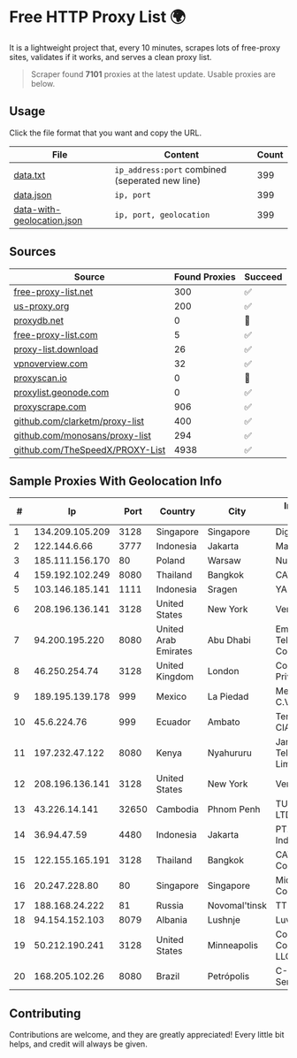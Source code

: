 
# Free HTTP Proxy List 🌍

It is a lightweight project that, every 10 minutes, scrapes lots of free-proxy sites, validates if it works, and serves a clean proxy list.


> Scraper found **7101** proxies at the latest update. Usable proxies are below.

## Usage

Click the file format that you want and copy the URL.


|File|Content|Count|
|----|-------|-----|
|[data.txt](https://raw.githubusercontent.com/themiralay/Proxy-List-World/master/data.txt)|`ip_address:port` combined (seperated new line)|399|
|[data.json](https://raw.githubusercontent.com/themiralay/Proxy-List-World/master/data.json)|`ip, port`|399|
|[data-with-geolocation.json](https://raw.githubusercontent.com/themiralay/Proxy-List-World/master/data-with-geolocation.json)|`ip, port, geolocation`|399|

## Sources

|Source|Found Proxies|Succeed|
|------|-------------|-------|
|[free-proxy-list.net](https://free-proxy-list.net)|300|✅|
|[us-proxy.org](https://www.us-proxy.org)|200|✅|
|[proxydb.net](http://proxydb.net)|0|🚫|
|[free-proxy-list.com](https://free-proxy-list.com/?page=&port=&type%5B%5D=http&type%5B%5D=https&up_time=0&search=Search)|5|✅|
|[proxy-list.download](https://www.proxy-list.download/HTTP)|26|✅|
|[vpnoverview.com](https://vpnoverview.com/privacy/anonymous-browsing/free-proxy-servers)|32|✅|
|[proxyscan.io](https://www.proxyscan.io)|0|🚫|
|[proxylist.geonode.com](https://proxylist.geonode.com/api/proxy-list?limit=300&page=1&sort_by=lastChecked&sort_type=desc&protocols=http,https)|0|✅|
|[proxyscrape.com](https://api.proxyscrape.com/v2/?request=displayproxies&protocol=http&timeout=10000&country=all&ssl=all&anonymity=all)|906|✅|
|[github.com/clarketm/proxy-list](https://raw.githubusercontent.com/clarketm/proxy-list/master/proxy-list-raw.txt)|400|✅|
|[github.com/monosans/proxy-list](https://raw.githubusercontent.com/monosans/proxy-list/main/proxies/http.txt)|294|✅|
|[github.com/TheSpeedX/PROXY-List](https://raw.githubusercontent.com/TheSpeedX/PROXY-List/master/http.txt)|4938|✅|


## Sample Proxies With Geolocation Info

|#|Ip|Port|Country|City|Internet Service Provider|
|-|--|----|-------|----|-------------------------|
|1|134.209.105.209|3128|Singapore|Singapore|DigitalOcean, LLC|
|2|122.144.6.66|3777|Indonesia|Jakarta|Maxindo|
|3|185.111.156.170|80|Poland|Warsaw|Nubes, LLC|
|4|159.192.102.249|8080|Thailand|Bangkok|CAT-BB|
|5|103.146.185.141|1111|Indonesia|Sragen|YAMNET|
|6|208.196.136.141|3128|United States|New York|Verizon Business|
|7|94.200.195.220|8080|United Arab Emirates|Abu Dhabi|Emirates Integrated Telecommunications Company PJSC|
|8|46.250.254.74|3128|United Kingdom|London|Contabo Asia Private Limited|
|9|189.195.139.178|999|Mexico|La Piedad|Mega Cable, S.A. de C.V.|
|10|45.6.224.76|999|Ecuador|Ambato|Teneda Corporación CIA. LTDA|
|11|197.232.47.122|8080|Kenya|Nyahururu|Jamii Telecommunications Limited|
|12|208.196.136.141|3128|United States|New York|Verizon Business|
|13|43.226.14.141|32650|Cambodia|Phnom Penh|TURBOTECH CO., LTD.|
|14|36.94.47.59|4480|Indonesia|Jakarta|PT. Telekomunikasi Indonesia|
|15|122.155.165.191|3128|Thailand|Bangkok|CAT Telecom Public Company Limited|
|16|20.247.228.80|80|Singapore|Singapore|Microsoft Corporation|
|17|188.168.24.222|81|Russia|Novomal'tinsk|TTK-Retail|
|18|94.154.152.103|8079|Albania|Lushnje|Luva Group Sh.p.k.|
|19|50.212.190.241|3128|United States|Minneapolis|Comcast Cable Communications, LLC|
|20|168.205.102.26|8080|Brazil|Petrópolis|C-ComTelecom Servios Ltda-ME|



## Contributing

Contributions are welcome, and they are greatly appreciated! Every
little bit helps, and credit will always be given.

